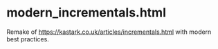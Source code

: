 # modern_incrementals.html
Remake of https://kastark.co.uk/articles/incrementals.html with modern best practices.
